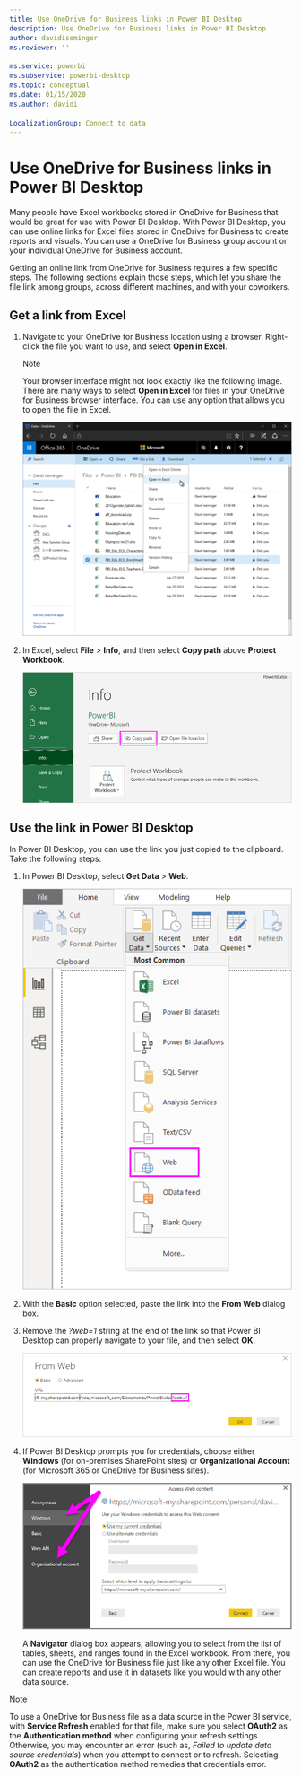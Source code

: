 ```yaml
---
title: Use OneDrive for Business links in Power BI Desktop
description: Use OneDrive for Business links in Power BI Desktop
author: davidiseminger
ms.reviewer: ''

ms.service: powerbi
ms.subservice: powerbi-desktop
ms.topic: conceptual
ms.date: 01/15/2020
ms.author: davidi

LocalizationGroup: Connect to data
---
```

# Use OneDrive for Business links in Power BI Desktop
Many people have Excel workbooks stored in OneDrive for Business that would be great for use with Power BI Desktop. With Power BI Desktop, you can use online links for Excel files stored in OneDrive for Business to create reports and visuals. You can use a OneDrive for Business group account or your individual OneDrive for Business account.

Getting an online link from OneDrive for Business requires a few specific steps. The following sections explain those steps, which let you share the file link among groups, across different machines, and with your coworkers.

## Get a link from Excel
1. Navigate to your OneDrive for Business location using a browser. Right-click the file you want to use, and select **Open in Excel**.
   
   > [!NOTE]
   > Your browser interface might not look exactly like the following image. There are many ways to select **Open in Excel** for files in your OneDrive for Business browser interface. You can use any option that allows you to open the file in Excel.
   > 
   > 
   
   ![](media/desktop-use-onedrive-business-links/odb-links_02.png)
2. In Excel, select **File** > **Info**, and then select **Copy path** above **Protect Workbook**.
   
   ![](media/desktop-use-onedrive-business-links/onedrive-copy-path.png)

## Use the link in Power BI Desktop
In Power BI Desktop, you can use the link you just copied to the clipboard. Take the following steps:

1. In Power BI Desktop, select **Get Data** > **Web**.
   
   ![](media/desktop-use-onedrive-business-links/power-bi-web-link-onedrive.png)
2. With the **Basic** option selected, paste the link into the **From Web** dialog box.
3. Remove the *?web=1* string at the end of the link so that Power BI Desktop can properly navigate to your file, and then select **OK**.
   
    ![](media/desktop-use-onedrive-business-links/power-bi-web-link-confirmation.png) 
4. If Power BI Desktop prompts you for credentials, choose either **Windows** (for on-premises SharePoint sites) or **Organizational Account** (for Microsoft 365 or OneDrive for Business sites).
   
   ![](media/desktop-use-onedrive-business-links/odb-links_06.png)

   A **Navigator** dialog box appears, allowing you to select from the list of tables, sheets, and ranges found in the Excel workbook. From there, you can use the OneDrive for Business file just like any other Excel file. You can create reports and use it in datasets like you would with any other data source.

> [!NOTE]
> To use a OneDrive for Business file as a data source in the Power BI service, with **Service Refresh** enabled for that file, make sure you select **OAuth2** as the **Authentication method** when configuring your refresh settings. Otherwise, you may encounter an error (such as, *Failed to update data source credentials*) when you attempt to connect or to refresh. Selecting **OAuth2** as the authentication method remedies that credentials error.
> 
> 

